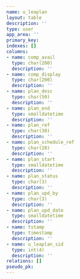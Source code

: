 ```yaml
---
name: u_leaplan
layout: table
description: ''
type: user
app_area: ''
primary_key: 
indexes: []
columns:
- name: comp_avail
  type: char(200)
  description: ''
- name: comp_display
  type: char(200)
  description: ''
- name: plan_desc
  type: char(50)
  description: ''
- name: plan_end
  type: smalldatetime
  description: ''
- name: plan_ref
  type: char(30)
  description: ''
- name: plan_schedule_ref
  type: char(20)
  description: ''
- name: plan_start
  type: smalldatetime
  description: ''
- name: plan_status
  type: char(3)
  description: ''
- name: plan_upd_by
  type: char(3)
  description: ''
- name: plan_upd_date
  type: smalldatetime
  description: ''
- name: tstamp
  type: timestamp
  description: ''
- name: u_leaplan_sid
  type: int(4)
  description: ''
relations: []
pseudo_pk: 
---
```


